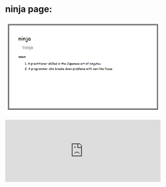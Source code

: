 # ninja page:

![alt text](https://github.com/ahmadlatif1/Pre-Bootcamp-public/blob/main/ninja/ninjaImage.png?raw=true)

<embed type="text/html" src="https://github.com/ahmadlatif1/Pre-Bootcamp-public/blob/2c978ad5f3f5f4ca66ec8bc1de4ea777d5c1cbf9/ninja/ninja.html"  width="500" height="200">
